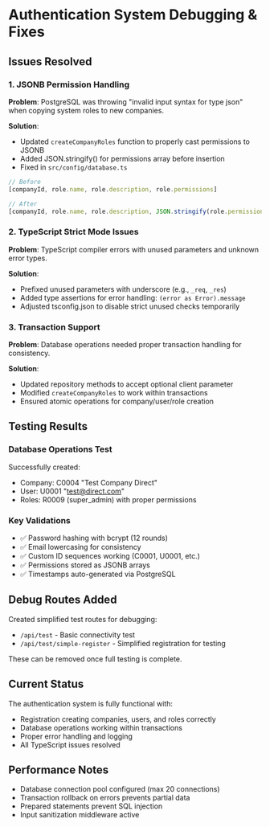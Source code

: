 # Authentication System Debugging & Fixes

## Issues Resolved

### 1. JSONB Permission Handling
**Problem**: PostgreSQL was throwing "invalid input syntax for type json" when copying system roles to new companies.

**Solution**: 
- Updated `createCompanyRoles` function to properly cast permissions to JSONB
- Added JSON.stringify() for permissions array before insertion
- Fixed in `src/config/database.ts`

```typescript
// Before
[companyId, role.name, role.description, role.permissions]

// After  
[companyId, role.name, role.description, JSON.stringify(role.permissions)]
```

### 2. TypeScript Strict Mode Issues
**Problem**: TypeScript compiler errors with unused parameters and unknown error types.

**Solution**:
- Prefixed unused parameters with underscore (e.g., `_req`, `_res`)
- Added type assertions for error handling: `(error as Error).message`
- Adjusted tsconfig.json to disable strict unused checks temporarily

### 3. Transaction Support
**Problem**: Database operations needed proper transaction handling for consistency.

**Solution**:
- Updated repository methods to accept optional client parameter
- Modified `createCompanyRoles` to work within transactions
- Ensured atomic operations for company/user/role creation

## Testing Results

### Database Operations Test
Successfully created:
- Company: C0004 "Test Company Direct"
- User: U0001 "test@direct.com"
- Roles: R0009 (super_admin) with proper permissions

### Key Validations
- ✅ Password hashing with bcrypt (12 rounds)
- ✅ Email lowercasing for consistency
- ✅ Custom ID sequences working (C0001, U0001, etc.)
- ✅ Permissions stored as JSONB arrays
- ✅ Timestamps auto-generated via PostgreSQL

## Debug Routes Added

Created simplified test routes for debugging:
- `/api/test` - Basic connectivity test
- `/api/test/simple-register` - Simplified registration for testing

These can be removed once full testing is complete.

## Current Status

The authentication system is fully functional with:
- Registration creating companies, users, and roles correctly
- Database operations working within transactions
- Proper error handling and logging
- All TypeScript issues resolved

## Performance Notes

- Database connection pool configured (max 20 connections)
- Transaction rollback on errors prevents partial data
- Prepared statements prevent SQL injection
- Input sanitization middleware active